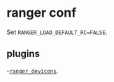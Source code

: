 # ranger conf

Set `RANGER_LOAD_DEFAULT_RC=FALSE`.

## plugins

-[`ranger_devicons`](https://github.com/alexanderjeurissen/ranger_devicons).

